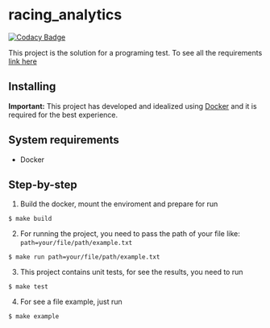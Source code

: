 # racing_analytics

[![Codacy Badge](https://api.codacy.com/project/badge/Grade/cc7e2af47c7c4e41a8354a069179e65a)](https://app.codacy.com/app/zetavares.rib/racing_analytics?utm_source=github.com&utm_medium=referral&utm_content=guilhermetavares/racing_analytics&utm_campaign=Badge_Grade_Dashboard)

This project is the solution for a programing test.
To see all the requirements [link here](https://github.com/Gympass/interview-test/blob/master/README.md)

## Installing

**Important:** This project has developed and idealized using [Docker](https://github.com/Gympass/interview-test/blob/master/README.md) and it is required for the best experience.

## System requirements
* Docker

## Step-by-step

1.  Build the docker, mount the enviroment and prepare for run
```
$ make build
```

2.  For running the project, you need to pass the path of your file like: `path=your/file/path/example.txt`
```
$ make run path=your/file/path/example.txt
```

3.  This project contains unit tests, for see the results, you need to run
```
$ make test
```

4. For see a file example, just run
```
$ make example
```
